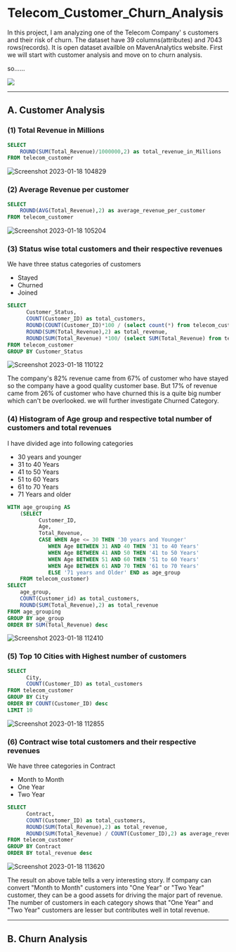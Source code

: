 # Telecom_Customer_Churn_Analysis
In this project, I am analyzing one of the Telecom Company' s customers and their risk of churn. 
The dataset have 39 columns(attributes) and 7043 rows(records). It is open dataset availble on MavenAnalytics website.
First we will start with customer analysis and move on to churn analysis.

so......  

![](https://media.giphy.com/media/XHX9s5YLavonUU4Cbr/giphy.gif)

***  
## A. Customer Analysis  
### (1) Total Revenue in Millions  
```sql
SELECT
	ROUND(SUM(Total_Revenue)/1000000,2) as total_revenue_in_Millions
FROM telecom_customer
```  
![Screenshot 2023-01-18 104829](https://user-images.githubusercontent.com/116425101/213090447-34c04562-ec37-4c07-a3fe-2eb017807b90.png)

### (2) Average Revenue per customer  
```sql
SELECT
	ROUND(AVG(Total_Revenue),2) as average_revenue_per_customer
FROM telecom_customer
```
![Screenshot 2023-01-18 105204](https://user-images.githubusercontent.com/116425101/213090892-a09692b1-8b2d-43b0-9347-93c34f8e8fba.png)
  
### (3) Status wise total customers and their respective revenues   
We have three status categories of customers
- Stayed
- Churned
- Joined

```sql
SELECT
      Customer_Status,
      COUNT(Customer_ID) as total_customers,
      ROUND(COUNT(Customer_ID)*100 / (select count(*) from telecom_customer),2) as percent_of_total_customer,
      ROUND(SUM(Total_Revenue),2) as total_revenue,
      ROUND(SUM(Total_Revenue) *100/ (select SUM(Total_Revenue) from telecom_customer),2) as percent_of_total_revenue
FROM telecom_customer
GROUP BY Customer_Status
```
![Screenshot 2023-01-18 110122](https://user-images.githubusercontent.com/116425101/213092065-08bbe9d7-fbd3-474e-ba8a-821323a00e0c.png)

The company's 82% revenue came from 67% of customer who have stayed so the company have a good quality customer base. But 17% of revenue came from 26% of customer who have churned this is a quite big number which can't be overlooked. we will further investigate Churned Category.  

### (4) Histogram of Age group and respective total number of customers and total revenues  
I have divided age into following categories  
- 30 years and younger
- 31 to 40 Years
- 41 to 50 Years
- 51 to 60 Years
- 61 to 70 Years
- 71 Years and older  
```sql
WITH age_grouping AS 
	(SELECT
          Customer_ID,
          Age,
          Total_Revenue,
          CASE WHEN Age <= 30 THEN '30 years and Younger'
             WHEN Age BETWEEN 31 AND 40 THEN '31 to 40 Years'
             WHEN Age BETWEEN 41 AND 50 THEN '41 to 50 Years'
             WHEN Age BETWEEN 51 AND 60 THEN '51 to 60 Years'
             WHEN Age BETWEEN 61 AND 70 THEN '61 to 70 Years'
             ELSE '71 years and Older' END as age_group
	FROM telecom_customer)
SELECT
	age_group,
    COUNT(Customer_id) as total_customers,
    ROUND(SUM(Total_Revenue),2) as total_revenue
FROM age_grouping
GROUP BY age_group
ORDER BY SUM(Total_Revenue) desc
```
![Screenshot 2023-01-18 112410](https://user-images.githubusercontent.com/116425101/213095291-eb0dbd9c-888c-4a47-904c-3f7e206210e9.png)

### (5) Top 10 Cities with Highest number of customers  
```sql
SELECT
      City,
      COUNT(Customer_ID) as total_customers
FROM telecom_customer
GROUP BY City
ORDER BY COUNT(Customer_ID) desc
LIMIT 10
```  
![Screenshot 2023-01-18 112855](https://user-images.githubusercontent.com/116425101/213096043-631c07f5-b846-4b5d-b5e7-629ec8c568c0.png)

### (6) Contract wise total customers and their respective revenues  
  
We have three categories in Contract 
- Month to Month
- One Year
- Two Year

```sql
SELECT
      Contract,
      COUNT(Customer_ID) as total_customers,
      ROUND(SUM(Total_Revenue),2) as total_revenue,
      ROUND(SUM(Total_Revenue) / COUNT(Customer_ID),2) as average_revenue
FROM telecom_customer
GROUP BY Contract
ORDER BY total_revenue desc
```
![Screenshot 2023-01-18 113620](https://user-images.githubusercontent.com/116425101/213097025-6eb11165-9697-4158-b964-57aa5e4564f8.png)

The result on above table tells a very interesting story. If company can convert "Month to Month" customers into "One Year" or "Two Year" customer, they can be a good assets for driving the major part of revenue. The number of customers in each category shows that "One Year" and "Two Year" customers are lesser but contributes well in total revenue.  
***
## B. Churn Analysis 












